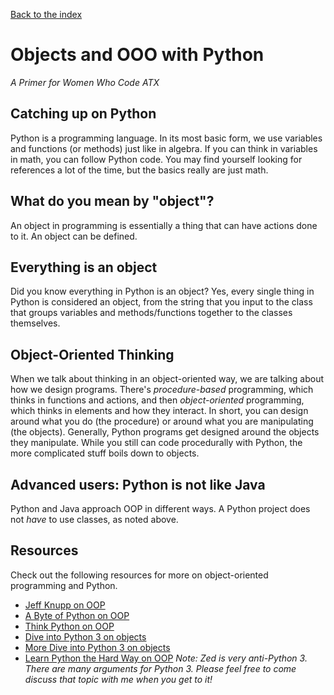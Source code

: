 [Back to the index](README.md)

# Objects and OOO with Python

_A Primer for Women Who Code ATX_

## Catching up on Python

Python is a programming language. In its most basic form, we use variables and functions (or methods) just like in algebra. If you can think in variables in math, you can follow Python code. You may find yourself looking for references a lot of the time, but the basics really are just math.

## What do you mean by "object"?

An object in programming is essentially a thing that can have actions done to it. An object can be defined.

## Everything is an object

Did you know everything in Python is an object? Yes, every single thing in Python is considered an object, from the string that you input to the class that groups variables and methods/functions together to the classes themselves.

## Object-Oriented Thinking

When we talk about thinking in an object-oriented way, we are talking about how we design programs. There's _procedure-based_ programming, which thinks in functions and actions, and then _object-oriented_ programming, which thinks in elements and how they interact. In short, you can design around what you do (the procedure) or around what you are manipulating (the objects). Generally, Python programs get designed around the objects they manipulate. While you still can code procedurally with Python, the more complicated stuff boils down to objects.

## Advanced users: Python is not like Java

Python and Java approach OOP in different ways. A Python project does not _have_ to use classes, as noted above.

## Resources

Check out the following resources for more on object-oriented programming and Python.

- [Jeff Knupp on OOP](https://jeffknupp.com/blog/2014/06/18/improve-your-python-python-classes-and-object-oriented-programming/)
- [A Byte of Python on OOP](https://python.swaroopch.com/oop.html)
- [Think Python on OOP](http://greenteapress.com/thinkpython/html/thinkpython018.html#toc182)
- [Dive into Python 3 on objects](http://www.diveintopython3.net/your-first-python-program.html#everythingisanobject)
- [More Dive into Python 3 on objects](http://www.diveintopython3.net/your-first-python-program.html#whatsanobject)
- [Learn Python the Hard Way on OOP](https://learnpythonthehardway.org/book/ex40.html) *Note: Zed is very anti-Python 3. There are many arguments for Python 3. Please feel free to come discuss that topic with me when you get to it!*
